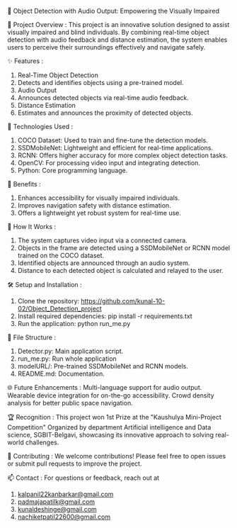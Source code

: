 
🎯 Object Detection with Audio Output: Empowering the Visually Impaired

📝 Project Overview : 
This project is an innovative solution designed to assist visually impaired and blind individuals. By combining real-time object detection with audio feedback and distance estimation, the system enables users to perceive their surroundings effectively and navigate safely.

✨ Features : 
1.	Real-Time Object Detection
2.	Detects and identifies objects using a pre-trained model.
3.	Audio Output
4.	Announces detected objects via real-time audio feedback.
5.	Distance Estimation
6.	Estimates and announces the proximity of detected objects.

🔧 Technologies Used : 
1.	COCO Dataset: Used to train and fine-tune the detection models.
2.	SSDMobileNet: Lightweight and efficient for real-time applications.
3.	RCNN: Offers higher accuracy for more complex object detection tasks.
4.	OpenCV: For processing video input and integrating detection.
5.	Python: Core programming language.


🌟 Benefits :
1.	Enhances accessibility for visually impaired individuals.
2.	Improves navigation safety with distance estimation.
3.	Offers a lightweight yet robust system for real-time use.

🚀 How It Works : 
1.	The system captures video input via a connected camera.
2.	Objects in the frame are detected using a SSDMobileNet or RCNN model trained on the COCO dataset.
3.	Identified objects are announced through an audio system.
4.	Distance to each detected object is calculated and relayed to the user.

🛠️ Setup and Installation : 
1.	Clone the repository: https://github.com/kunal-10-02/Object_Detection_project
2.	Install required dependencies: pip install -r requirements.txt  
3.	Run the application: python run_me.py 
 
📂 File Structure : 
1.	Detector.py: Main application script.
2.	run_me.py: Run whole application
3.	modelURL/: Pre-trained SSDMobileNet and RCNN models.
4.	README.md: Documentation.

🌐 Future Enhancements : 
Multi-language support for audio output.
Wearable device integration for on-the-go accessibility.
Crowd density analysis for better public space navigation.

🏆 Recognition : 
This project won 1st Prize at the "Kaushulya Mini-Project Competition" Organized by department Artificial intelligence and Data science, SGBIT-Belgavi, showcasing its innovative approach to solving real-world challenges.

🤝 Contributing : 
We welcome contributions! Please feel free to open issues or submit pull requests to improve the project.

📫 Contact :
For questions or feedback, reach out at 
1.	kalpanil22kanbarkar@gmail.com
2.	padmajapatilk@gmail.com
3.	kunaldeshinge@gmail.com
4.	nachiketpatil22600@gmail.com



